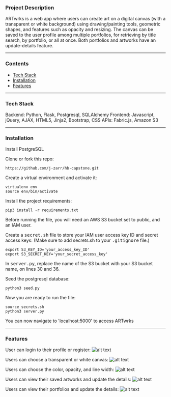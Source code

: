 ### Project Description
ARTwrks is a web app where users can create art on a digital canvas (with a transparent or white background) using drawing/painting tools, geometric shapes, and  features such as opacity and resizing. The canvas can be saved to the user profile among multiple portfolios, for retrieving by title search, by portfolio, or all at once.  Both portfolios and artworks have an update-details feature.

***

### Contents
* [Tech Stack](#tech-stack) <br/>
* [Installation](#installation) <br/>
* [Features](#features) <br/>

***

### Tech Stack
Backend: Python, Flask, Postgresql, SQLAlchemy 
Frontend: Javascript, jQuery, AJAX, HTML5, Jinja2, Bootstrap, CSS 
APIs: Fabric.js, Amazon S3

***

### Installation
Install PostgreSQL 

Clone or fork this repo:

```https://github.com/j-zarr/hb-capstone.git```


Create a virtual environment and activate it:
```
virtualenv env
source env/bin/activate
```

Install  the project requirements:
```
pip3 install -r requirements.txt 
```

Before running the  file, you will need an AWS S3 bucket set to public, and an IAM user. 

Create a <kbd>secret.sh</kbd> file to store your IAM user access key ID and secret access keys:
(Make sure to add secrets.sh to your <kbd>.gitignore</kbd> file.)
```
export S3_KEY_ID='your_access_key_ID'
export S3_SECRET_KEY='your_secret_access_key'
```



In <kbd>server.py</kbd>, replace the name of the S3 bucket with your S3 bucket name, on lines 30 and 36.

Seed the postgresql database:
```
python3 seed.py 
```

Now you are ready to run the file:
```
source secrets.sh
python3 server.py
```

You can now navigate to 'localhost:5000' to access ARTwrks

***

### Features
User can login to their profile or register:
![alt text](https://github-my-images.s3.amazonaws.com/ARTwrks-login-register.png  "Login Form")
<br/>

Users can choose a transparent or white canvas:
![alt text](https://github-my-images.s3.amazonaws.com/ARTwrks-canvas-bg.png "Canvas Background Color")
<br/>

Users can choose the color, opacity, and line width:
![alt text](https://github-my-images.s3.amazonaws.com/ARTwrks-color-options.png "Color Options")
<br/>

Users can view their saved artworks and update the details:
![alt text](https://github-my-images.s3.amazonaws.com/artworks-card.png "Artwwork Cards")
<br/>

Users can view their portfolios and update the details:
![alt text](https://github-my-images.s3.amazonaws.com/portfolio-cards.png "Portfolio Cards")
<br/>
